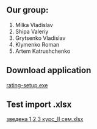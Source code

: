 ## Our group:
1. Milka Vladislav
2. Shipa Valeriy
3. Grytsenko Vladislav
4. Klymenko Roman  
5. Artem Katrushсhenko

## Download application
[rating-setup.exe](https://github.com/milkavladislav/practice_TRPZ_Vikings/blob/development/ratings/target/rating-setup.exe)

## Test import .xlsx
[зведена 1,2,3 курс_ІІ сем.xlsx](https://github.com/milkavladislav/practice_TRPZ_Vikings/raw/development/%D0%B7%D0%B2%D0%B5%D0%B4%D0%B5%D0%BD%D0%B0%201%2C2%2C3%20%D0%BA%D1%83%D1%80%D1%81_%D0%86%D0%86%20%D1%81%D0%B5%D0%BC.xlsx)
